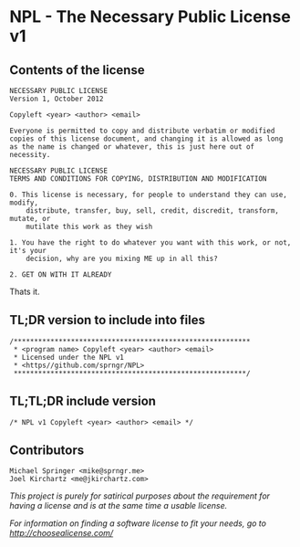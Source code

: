 # NPL - The Necessary Public License v1

## Contents of the license

```
NECESSARY PUBLIC LICENSE
Version 1, October 2012

Copyleft <year> <author> <email>

Everyone is permitted to copy and distribute verbatim or modified
copies of this license document, and changing it is allowed as long
as the name is changed or whatever, this is just here out of necessity.

NECESSARY PUBLIC LICENSE
TERMS AND CONDITIONS FOR COPYING, DISTRIBUTION AND MODIFICATION

0. This license is necessary, for people to understand they can use, modify, 
    distribute, transfer, buy, sell, credit, discredit, transform, mutate, or 
    mutilate this work as they wish

1. You have the right to do whatever you want with this work, or not, it's your 
    decision, why are you mixing ME up in all this?

2. GET ON WITH IT ALREADY
```

Thats it.

## TL;DR version to include into files

```
/**********************************************************
 * <program name> Copyleft <year> <author> <email>
 * Licensed under the NPL v1 
 * <https//github.com/sprngr/NPL>
 *********************************************************/
```

## TL;TL;DR include version

```
/* NPL v1 Copyleft <year> <author> <email> */
```

## Contributors

```
Michael Springer <mike@sprngr.me>
Joel Kirchartz <me@jkirchartz.com>
```

*This project is purely for satirical purposes about the requirement for having a license and is at the same time a usable license.*

*For information on finding a software license to fit your needs, go to http://choosealicense.com/*